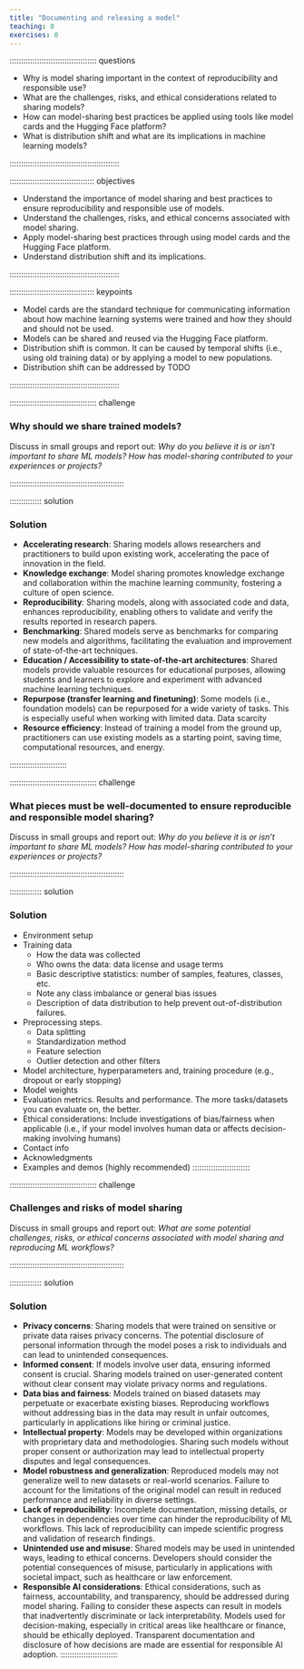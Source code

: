 ```yaml
---
title: "Documenting and releasing a model"
teaching: 0
exercises: 0
---
```


:::::::::::::::::::::::::::::::::::::: questions 

- Why is model sharing important in the context of reproducibility and responsible use?
- What are the challenges, risks, and ethical considerations related to sharing models?
- How can model-sharing best practices be applied using tools like model cards and the Hugging Face platform?
- What is distribution shift and what are its implications in machine learning models?

::::::::::::::::::::::::::::::::::::::::::::::::

::::::::::::::::::::::::::::::::::::: objectives

- Understand the importance of model sharing and best practices to ensure reproducibility and responsible use of models.
- Understand the challenges, risks, and ethical concerns associated with model sharing.
- Apply model-sharing best practices through using model cards and the Hugging Face platform.
- Understand distribution shift and its implications.

::::::::::::::::::::::::::::::::::::::::::::::::

::::::::::::::::::::::::::::::::::::: keypoints 

- Model cards are the standard technique for communicating information about how machine learning systems were trained and how they should and should not be used.
- Models can be shared and reused via the Hugging Face platform.
- Distribution shift is common. It can be caused by temporal shifts (i.e., using old training data) or by applying a model to new populations.
- Distribution shift can be addressed by TODO

::::::::::::::::::::::::::::::::::::::::::::::::

:::::::::::::::::::::::::::::::::::::: challenge

### Why should we share trained models?
Discuss in small groups and report out: *Why do you believe it is or isn’t important to share ML models? How has model-sharing contributed to your experiences or projects?*

::::::::::::::::::::::::::::::::::::::::::::::::::

:::::::::::::: solution

### Solution

* **Accelerating research**: Sharing models allows researchers and practitioners to build upon existing work, accelerating the pace of innovation in the field.
* **Knowledge exchange**: Model sharing promotes knowledge exchange and collaboration within the machine learning community, fostering a culture of open science.
* **Reproducibility**: Sharing models, along with associated code and data, enhances reproducibility, enabling others to validate and verify the results reported in research papers.
* **Benchmarking**: Shared models serve as benchmarks for comparing new models and algorithms, facilitating the evaluation and improvement of state-of-the-art techniques.
* **Education / Accessibility to state-of-the-art architectures**: Shared models provide valuable resources for educational purposes, allowing students and learners to explore and experiment with advanced machine learning techniques.
* **Repurpose (transfer learning and finetuning)**: Some models (i.e., foundation models) can be repurposed for a wide variety of tasks. This is especially useful when working with limited data.
Data scarcity
* **Resource efficiency**: Instead of training a model from the ground up, practitioners can use existing models as a starting point, saving time, computational resources, and energy.

:::::::::::::::::::::::::

:::::::::::::::::::::::::::::::::::::: challenge

### What pieces must be well-documented to ensure reproducible and responsible model sharing?
Discuss in small groups and report out: *Why do you believe it is or isn’t important to share ML models? How has model-sharing contributed to your experiences or projects?*

::::::::::::::::::::::::::::::::::::::::::::::::::

:::::::::::::: solution

### Solution

* Environment setup
* Training data
  * How the data was collected
  * Who owns the data: data license and usage terms
  * Basic descriptive statistics: number of samples, features, classes, etc.
  * Note any class imbalance or general bias issues
  * Description of data distribution to help prevent out-of-distribution failures.
* Preprocessing steps. 
  * Data splitting
  * Standardization method
  * Feature selection
  * Outlier detection and other filters
* Model architecture, hyperparameters and, training procedure (e.g., dropout or early stopping)
* Model weights
* Evaluation metrics. Results and performance. The more tasks/datasets you can evaluate on, the better.
* Ethical considerations:  Include investigations of bias/fairness when applicable (i.e., if your model involves human data or affects decision-making involving humans)
* Contact info
* Acknowledgments
* Examples and demos (highly recommended)
:::::::::::::::::::::::::


:::::::::::::::::::::::::::::::::::::: challenge

### Challenges and risks of model sharing
Discuss in small groups and report out: *What are some potential challenges, risks, or ethical concerns associated with model sharing and reproducing ML workflows?*

::::::::::::::::::::::::::::::::::::::::::::::::::

:::::::::::::: solution

### Solution
* **Privacy concerns**: Sharing models that were trained on sensitive or private data raises privacy concerns. The potential disclosure of personal information through the model poses a risk to individuals and can lead to unintended consequences.
* **Informed consent**: If models involve user data, ensuring informed consent is crucial. Sharing models trained on user-generated content without clear consent may violate privacy norms and regulations.
* **Data bias and fairness**: Models trained on biased datasets may perpetuate or exacerbate existing biases. Reproducing workflows without addressing bias in the data may result in unfair outcomes, particularly in applications like hiring or criminal justice.
* **Intellectual property**: Models may be developed within organizations with proprietary data and methodologies. Sharing such models without proper consent or authorization may lead to intellectual property disputes and legal consequences.
* **Model robustness and generalization**: Reproduced models may not generalize well to new datasets or real-world scenarios. Failure to account for the limitations of the original model can result in reduced performance and reliability in diverse settings.
* **Lack of reproducibility**: Incomplete documentation, missing details, or changes in dependencies over time can hinder the reproducibility of ML workflows. This lack of reproducibility can impede scientific progress and validation of research findings.
* **Unintended use and misuse**: Shared models may be used in unintended ways, leading to ethical concerns. Developers should consider the potential consequences of misuse, particularly in applications with societal impact, such as healthcare or law enforcement.
* **Responsible AI considerations**: Ethical considerations, such as fairness, accountability, and transparency, should be addressed during model sharing. Failing to consider these aspects can result in models that inadvertently discriminate or lack interpretability. Models used for decision-making, especially in critical areas like healthcare or finance, should be ethically deployed. Transparent documentation and disclosure of how decisions are made are essential for responsible AI adoption.
:::::::::::::::::::::::::
